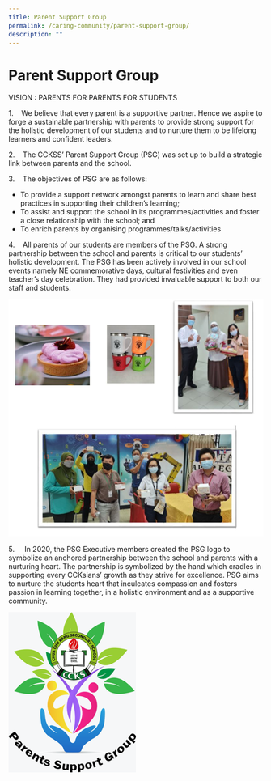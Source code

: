 ```yaml
---
title: Parent Support Group
permalink: /caring-community/parent-support-group/
description: ""
---
```

# **Parent Support Group**

VISION : PARENTS FOR PARENTS FOR STUDENTS

1.    We believe that every parent is a supportive partner. Hence we aspire to forge a sustainable partnership with parents to provide strong support for the holistic development of our students and to nurture them to be lifelong learners and confident leaders. 

  
2.    The CCKSS’ Parent Support Group (PSG) was set up to build a strategic link between parents and the school.   
  
3.    The objectives of PSG are as follows:  

* To provide a support network amongst parents to learn and share best practices in supporting their children’s learning; 
* To assist and support the school in its programmes/activities and foster a close relationship with the school; and
* To enrich parents by organising programmes/talks/activities 

  
4.    All parents of our students are members of the PSG. A strong partnership between the school and parents is critical to our students’ holistic development. The PSG has been actively involved in our school events namely NE commemorative days, cultural festivities and even teacher’s day celebration. They had provided invaluable support to both our staff and students.

![](/images/PSG.jpg)

5.     In 2020, the PSG Executive members created the PSG logo to symbolize an anchored partnership between the school and parents with a nurturing heart. The partnership is symbolized by the hand which cradles in supporting every CCKsians’ growth as they strive for excellence. PSG aims to nurture the students heart that inculcates compassion and fosters passion in learning together, in a holistic environment and as a supportive community.


<img src="/images/PSG%20Logo.png" 
     style="width:50%">